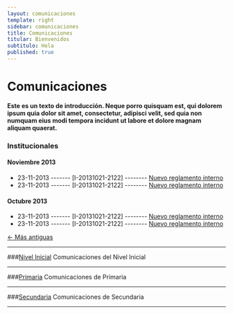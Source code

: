 ```yaml
---
layout: comunicaciones
template: right
sidebar: comunicaciones
title: Comunicaciones
titular: Bienvenidos
subtitulo: Hola
published: true
---
```


# Comunicaciones
 
**Este es un texto de introducción. Neque porro quisquam est, qui dolorem ipsum quia dolor sit amet, consectetur, adipisci velit, sed quia non numquam eius modi tempora incidunt ut labore et dolore magnam aliquam quaerat.**


### Institucionales


#### Noviembre 2013

- 23-11-2013 ------- [I-20131021-2122] -------- [Nuevo reglamento interno]()
- 23-11-2013 ------- [I-20131021-2122] -------- [Nuevo reglamento interno]()


#### Octubre 2013

- 23-11-2013 ------- [I-20131021-2122] -------- [Nuevo reglamento interno]()
- 23-11-2013 ------- [I-20131021-2122] -------- [Nuevo reglamento interno]()

[&larr; Más antiguas]( {{site.baseurl}}/comunicaciones/archivos )

---

###[Nivel Inicial]({{site.baseurl}}/comunicaciones/nivel-inicial )
Comunicaciones del Nivel Inicial

---

###[Primaria]()
Comunicaciones de Primaria

---

###[Secundaria]()
Comunicaciones de Secundaria

---